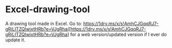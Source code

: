 # Excel-drawing-tool
A drawing tool made in Excel.
Go to: https://1drv.ms/x/s!AmhCJGqqRJ7-gRiLITZQlwixtHRb?e=VJgRha([https://1drv.ms/x/s!AmhCJGqqRJ7-gRiLITZQlwixtHRb?e=VJgRha] for a web version/updated version if I ever do update it.
